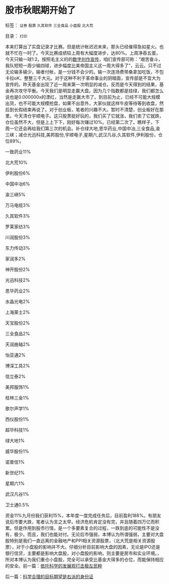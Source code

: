# 股市秋眠期开始了

标签： `证券` `股票` `久其软件` `三全食品` `小盘股` `北大荒` 

目录： `打印`

本来打算出了实盘记录才比赛。但是统计帐迟迟未来，那头已经催得急如星火。也就不忙在一时了。今天比赛成绩较上周有大幅度进步，达80%。上周净吞五蛋，今天只输一球1:2。按照毛主义的的[数字创作宣传](../../../2009/7/16/中国经济增长的数字创作有几许水分.md)，咱们宣传部可称：“艰苦奋斗，我队短短一周少输四球，进步幅度比美帝国主义这一周大得多了”，云云。只不过无论输多输少，输者付帐，是一分钱不会少的。输一次连场费带桑拿加吃饭，不包卡拉oK，整整三千大元。对于这种不利于革命事业的阴暗面，宣传部是不宜大为宣传的。昨天基金出现了近一周来第一次明显的减仓。反而是今天得到的结果，基金再次攻守平衡。今天我们是明显走赢大盘。因为几个指数都是挂绿，我们都怎么说也是0.000000x的漂红，当然是走赢大市了。到目前为止，已经不可能大规模出货，也不可能大规模抢盘，如果不出意外，大家伙就这样牛皮等待等到收盘，然后到长假结束再说了。对于创业板，笔者的兴趣不大。暂时不清楚，创业板好在那里。今天清仓宇顺电子。这只股票挺好玩的，我们买了它就涨，我们卖了它就跌，仓位虽然不大，但是上上下下，刚好每次赚过10%。已经第二次了。瞧样子，下周一它还会再给我们第三次的机会。补仓绿大地,恩华药业,中国中冶,三全食品,渝三峡；减仓光迅科技,美邦股份,宇顺电子,星期六,武汉凡谷,久其软件,伊利股份，仓位89%。

一致药业11%

北大荒10%

伊利股份6%

中国中冶6%

渝三峡5%

万马电缆3%

久其软件3%

罗莱家纺3%

川润股份3%

东力传动3%

家润多2%

神开股份2%

光迅科技2%

恩华药业2%

水晶光电2%

上海莱士2%

天宝股份2%

三全食品2%

天润曲轴2%

怡亚通2%

博深工具2%

信立泰2%

美邦服饰1%

桂林三金1%

歌尔声学1%

西仪股份1%

超华科技1%

绿大地1%

威华股份1%

诺普信1%

新世纪1%

星期六1%

武汉凡谷1%

卫士通0.5%

资金11%九月份我们获利15%，本年度一度完成任务后，目前盈利188%。有朋友说后市要大跌，笔者认为言之太早。经济危机肯定没有完，并且随着四万亿而积累。但是作用到股市行情，是一个多要素复合的过程，一跌到底的可能性不是没有，极少。而且，我们也能对付。无论后市强弱，本博认为所谓强弱，主要对大盘股特别是我们一直远离的金融地产和PPI相关资源股票，（北大荒是相关资源股票），对于小盘股的影响并不大。仔细分析目前影响大盘的因素，无论是IPO还是银行信贷，主要都是影响大盘股，对小盘股的影响，则主要是房市和实业环境。，所对本博认为我们重仓小盘股，完全可以承受比基金大得多的仓位，而能保持相应的安全。前一篇：[依托科学的发展观打击极左民粹](../../../2009/9/25/依托科学的发展观打击极左民粹.md)

后一篇：[科学合理的目标期望是右派的身份证](../../../2009/9/26/科学合理的目标期望是右派的身份证.md)